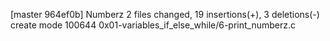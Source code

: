 [master 964ef0b] Numberz
 2 files changed, 19 insertions(+), 3 deletions(-)
 create mode 100644 0x01-variables_if_else_while/6-print_numberz.c
